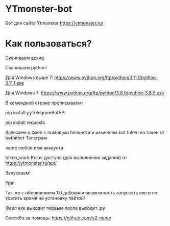 # YTmonster-bot
Бот для сайта Ytmonster
https://ytmonster.ru/

# Как пользоваться?
Скачиваем архив

Скачиваем python:

Для Windows выше 7: https://www.python.org/ftp/python/3.11.1/python-3.11.1.exe

Для Windows 7: https://www.python.org/ftp/python/3.8.9/python-3.8.9.exe

В командной строке прописываем: 

pip install pyTelegramBotAPI

pip install requests

Залезаем в фаел с помощью блокнота и изменяем bot token на токен от botfather Телеграм

name  любое имя аккаунта

token_work Ключ доступа (для выполнения заданий) от https://ytmonster.ru/api/

Запускаем!

Ура!

Так же с обновлением 1.0 добавили возможность запускать exe и не тратить время на установку пайтон!

Фаел exe выходит первым после выходит .py

Спасибо за помощь: https://github.com/s2-name
